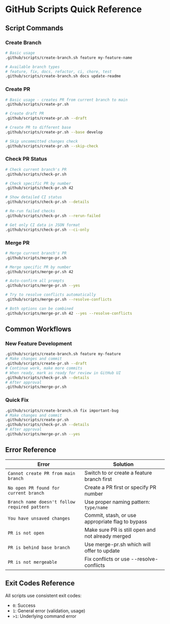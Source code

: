 # GitHub Scripts Quick Reference

## Script Commands

### Create Branch
```bash
# Basic usage
.github/scripts/create-branch.sh feature my-feature-name

# Available branch types
# feature, fix, docs, refactor, ci, chore, test
.github/scripts/create-branch.sh docs update-readme
```

### Create PR
```bash
# Basic usage - creates PR from current branch to main
.github/scripts/create-pr.sh

# Create draft PR
.github/scripts/create-pr.sh --draft

# Create PR to different base
.github/scripts/create-pr.sh --base develop

# Skip uncommitted changes check
.github/scripts/create-pr.sh --skip-check
```

### Check PR Status
```bash
# Check current branch's PR
.github/scripts/check-pr.sh

# Check specific PR by number
.github/scripts/check-pr.sh 42

# Show detailed CI status
.github/scripts/check-pr.sh --details

# Re-run failed checks
.github/scripts/check-pr.sh --rerun-failed

# Get only CI data in JSON format
.github/scripts/check-pr.sh --ci-only
```

### Merge PR
```bash
# Merge current branch's PR
.github/scripts/merge-pr.sh

# Merge specific PR by number
.github/scripts/merge-pr.sh 42

# Auto-confirm all prompts
.github/scripts/merge-pr.sh --yes

# Try to resolve conflicts automatically
.github/scripts/merge-pr.sh --resolve-conflicts

# Both options can be combined
.github/scripts/merge-pr.sh 42 --yes --resolve-conflicts
```

## Common Workflows

### New Feature Development
```bash
.github/scripts/create-branch.sh feature my-feature
# Make changes and commit
.github/scripts/create-pr.sh --draft
# Continue work, make more commits
# When ready, mark as ready for review in GitHub UI
.github/scripts/check-pr.sh --details
# After approval
.github/scripts/merge-pr.sh
```

### Quick Fix
```bash
.github/scripts/create-branch.sh fix important-bug
# Make changes and commit
.github/scripts/create-pr.sh
.github/scripts/check-pr.sh --details
# After approval
.github/scripts/merge-pr.sh --yes
```

## Error Reference

| Error | Solution |
|-------|----------|
| `Cannot create PR from main branch` | Switch to or create a feature branch first |
| `No open PR found for current branch` | Create a PR first or specify PR number |
| `Branch name doesn't follow required pattern` | Use proper naming pattern: `type/name` |
| `You have unsaved changes` | Commit, stash, or use appropriate flag to bypass |
| `PR is not open` | Make sure PR is still open and not already merged |
| `PR is behind base branch` | Use merge-pr.sh which will offer to update |
| `PR is not mergeable` | Fix conflicts or use --resolve-conflicts |

## Exit Codes Reference

All scripts use consistent exit codes:
- `0`: Success
- `1`: General error (validation, usage)
- `>1`: Underlying command error